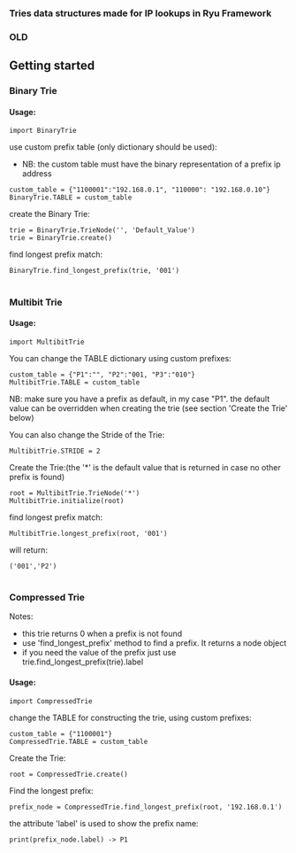 ### Tries data structures made for IP lookups in Ryu Framework

### OLD

## Getting started
### Binary Trie

#### Usage:
```
import BinaryTrie
```

use custom prefix table (only dictionary should be used):
- NB: the custom table must have the binary representation of a prefix ip address
```
custom_table = {"1100001":"192.168.0.1", "110000": "192.168.0.10"}
BinaryTrie.TABLE = custom_table
```

create the Binary Trie:
```
trie = BinaryTrie.TrieNode('', 'Default_Value')
trie = BinaryTrie.create()
```

find longest prefix match:
```
BinaryTrie.find_longest_prefix(trie, '001')
```
#

### Multibit Trie
#### Usage:
```
import MultibitTrie
```
You can change the TABLE dictionary using custom prefixes:
```
custom_table = {"P1":"", "P2":"001, "P3":"010"}
MultibitTrie.TABLE = custom_table
```
NB: make sure you have a prefix as default, in my case "P1".
the default value can be overridden when creating the trie (see section 'Create the Trie' below)

You can also change the Stride of the Trie:
```
MultibitTrie.STRIDE = 2
```

Create the Trie:(the '*' is the default value that is returned in case no other prefix is found)
```
root = MultibitTrie.TrieNode('*')
MultibitTrie.initialize(root)
```

find longest prefix match:
```
MultibitTrie.longest_prefix(root, '001')
```
will return:
```
('001','P2')
```
#

### Compressed Trie
Notes: 
- this trie returns 0 when a prefix is not found
- use 'find_longest_prefix' method to find a prefix. It returns a node object
- if you need the value of the prefix just use trie.find_longest_prefix(trie).label
#### Usage:
```
import CompressedTrie
```
change the TABLE for constructing the trie, using custom prefixes:
```
custom_table = {"1100001"}
CompressedTrie.TABLE = custom_table
```

Create the Trie:
```
root = CompressedTrie.create()
```

Find the longest prefix:
```
prefix_node = CompressedTrie.find_longest_prefix(root, '192.168.0.1')
```

the attribute 'label' is used to show the prefix name:
```
print(prefix_node.label) -> P1
```

